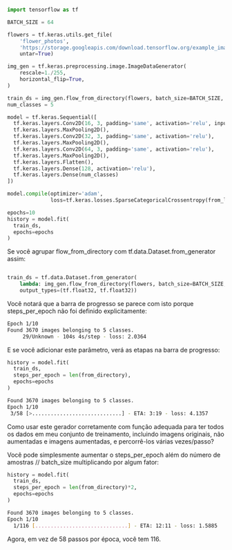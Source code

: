 
```python 

import tensorflow as tf

BATCH_SIZE = 64

flowers = tf.keras.utils.get_file(
    'flower_photos',
    'https://storage.googleapis.com/download.tensorflow.org/example_images/flower_photos.tgz',
    untar=True)

img_gen = tf.keras.preprocessing.image.ImageDataGenerator(
    rescale=1./255,
    horizontal_flip=True,
)

train_ds = img_gen.flow_from_directory(flowers, batch_size=BATCH_SIZE, shuffle=True, class_mode='sparse')
num_classes = 5

model = tf.keras.Sequential([
  tf.keras.layers.Conv2D(16, 3, padding='same', activation='relu', input_shape=(256, 256, 3)),
  tf.keras.layers.MaxPooling2D(),
  tf.keras.layers.Conv2D(32, 3, padding='same', activation='relu'),
  tf.keras.layers.MaxPooling2D(),
  tf.keras.layers.Conv2D(64, 3, padding='same', activation='relu'),
  tf.keras.layers.MaxPooling2D(),
  tf.keras.layers.Flatten(),
  tf.keras.layers.Dense(128, activation='relu'),
  tf.keras.layers.Dense(num_classes)
])

model.compile(optimizer='adam',
              loss=tf.keras.losses.SparseCategoricalCrossentropy(from_logits=True))

epochs=10
history = model.fit(
  train_ds,
  epochs=epochs
)

```

Se você agrupar flow_from_directory com tf.data.Dataset.from_generator assim:


```python

train_ds = tf.data.Dataset.from_generator(
    lambda: img_gen.flow_from_directory(flowers, batch_size=BATCH_SIZE, shuffle=True, class_mode='sparse'),
    output_types=(tf.float32, tf.float32))
```

Você notará que a barra de progresso se parece com isto porque steps_per_epoch não foi definido explicitamente:

```bash
Epoch 1/10
Found 3670 images belonging to 5 classes.
     29/Unknown - 104s 4s/step - loss: 2.0364
```	    

E se você adicionar este parâmetro, verá as etapas na barra de progresso:

```python
history = model.fit(
  train_ds,
  steps_per_epoch = len(from_directory),
  epochs=epochs
)
```

```bash
Found 3670 images belonging to 5 classes.
Epoch 1/10
 3/58 [>.............................] - ETA: 3:19 - loss: 4.1357
```

Como usar este gerador corretamente com função adequada para ter todos os dados em meu conjunto de treinamento, incluindo imagens originais, não aumentadas e imagens aumentadas, e percorrê-los várias vezes/passo?

Você pode simplesmente aumentar o steps_per_epoch além do número de amostras // batch_size multiplicando por algum fator:

```python
history = model.fit(
  train_ds,
  steps_per_epoch = len(from_directory)*2,
  epochs=epochs
)
```

```bash
Found 3670 images belonging to 5 classes.
Epoch 1/10
  1/116 [..............................] - ETA: 12:11 - loss: 1.5885
```

Agora, em vez de 58 passos por época, você tem 116.

